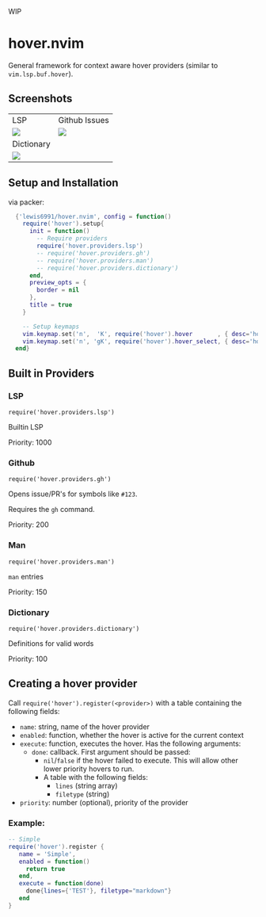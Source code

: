 
WIP

# hover.nvim

General framework for context aware hover providers (similar to `vim.lsp.buf.hover`).

## Screenshots

<table>
  <tr>
    <td>LSP</td>
    <td>Github Issues</td>
  </tr>
  <tr>
    <td><img src="https://user-images.githubusercontent.com/7904185/160881442-1dcd0ccd-9b8c-4bd2-ad32-3fcd675c414d.png"></td>
    <td><img src="https://user-images.githubusercontent.com/7904185/160881424-6fb8d9a0-ced1-4240-a4bf-0991cdbff751.png"></td>
  </tr>
  <tr>
     <td>Dictionary</td>
  </tr>
  <tr>
    <td><img src="https://user-images.githubusercontent.com/7904185/160881416-29017747-85df-45be-b704-452ec8f3a8f6.png"></td>
  </tr>
 </table>

## Setup and Installation

via packer:

```lua
  {'lewis6991/hover.nvim', config = function()
    require('hover').setup{
      init = function()
        -- Require providers
        require('hover.providers.lsp')
        -- require('hover.providers.gh')
        -- require('hover.providers.man')
        -- require('hover.providers.dictionary')
      end,
      preview_opts = {
        border = nil
      },
      title = true
    }

    -- Setup keymaps
    vim.keymap.set('n',  'K', require('hover').hover       , { desc='hover.nvim'         })
    vim.keymap.set('n', 'gK', require('hover').hover_select, { desc='hover.nvim (select)' })
  end}
```

## Built in Providers

### LSP
`require('hover.providers.lsp')`

Builtin LSP

Priority: 1000

### Github
`require('hover.providers.gh')`

Opens issue/PR's for symbols like `#123`.

Requires the `gh` command.

Priority: 200

### Man
`require('hover.providers.man')`

`man` entries

Priority: 150

### Dictionary
`require('hover.providers.dictionary')`

Definitions for valid words

Priority: 100

## Creating a hover provider

Call `require('hover').register(<provider>)` with a table containing the following fields:

- `name`: string, name of the hover provider
- `enabled`: function, whether the hover is active for the current context
- `execute`: function, executes the hover. Has the following arguments:
    - `done`: callback. First argument should be passed:
        - `nil`/`false` if the hover failed to execute. This will allow other lower priority hovers to run.
        - A table with the following fields:
          - `lines` (string array)
          - `filetype` (string)
- `priority`: number (optional), priority of the provider


### Example:

```lua
-- Simple
require('hover').register {
   name = 'Simple',
   enabled = function()
     return true
   end,
   execute = function(done)
     done{lines={'TEST'}, filetype="markdown"}
   end
}
```
